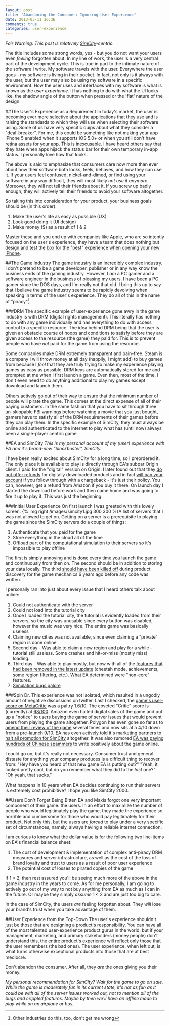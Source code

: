```yaml
---
layout: post
title: "Abandoning the Consumer: Ignoring User Experience"
date: 2013-03-11 16:36
comments: true
categories: user-experience
---
```


*Fair Warning: This post is relatively [SimCity](https://www.google.com/search?hl=en&tbm=nws&q=simcity)-centric.*

The title includes some strong words, yes - but you do not want your users even *feeling* forgotten about. In my line of work, the user is a very central part of the development cycle. This is true in part to the intimate nature of the software I write. My software travels with the user. Everywhere the user goes - my software is living in their pocket. In fact, not only is it always with the user, but the user may also be using my software in a specific environment. How the user uses and interfaces with my software is what is known as the *user experience*. It has nothing to do with what the UI looks like, the shadow angle of the button when pressed or the 'flat' nature of the design.

##The User's Experience as a Requirement
In today's market, the user is becoming ever more selective about the applications that they use and is raising the standards to which they will use when selecting their software using. Some of us have very specific quips about what they consider a "deal-breaker". For me, this could be something like not making your app iPhone 5 enabled when it supports iOS 5.0+ or when you still don't have retina assets for your app. This is inexcusable. I have heard others say that they hate when apps hijack the status bar for their own temporary in-app status. I personally love how that looks.

The above is said to emphasize that consumers care now more than ever about how their software both looks, feels, behaves, and how they can use it. If your users feel confused, nickel-and-dimed, or find using your software in any way difficult, they will most likely *not use it anymore*. Moreover, they will not tell their friends about it. If you screw up badly enough, they will actively tell their friends to avoid your software altogether.<!-- more -->

So taking this into consideration for your product, your business goals should be (in this order):

1. Make the user's life as easy as possible (UX)
2. Look good doing it (UI design)
2. Make money ($) as a result of 1 & 2

Master these and you end up with companies like Apple, who are *so* intently focused on the user's experience, they have a team that does nothing but [design and test the box for the "best" experience when opening your new iPhone](http://www.networkworld.com/community/node/79642).

##The Game Industry
The game industry is an incredibly complex industry. I don't pretend to be a game developer, publisher or in any way know the business ends of the gaming industry. However, I *am* a PC gamer and a software engineer in the business of pleasing my users. I have been a PC gamer since the DOS days, and I'm really not that old. I bring this up to say that I believe the game industry seems to be rapidly devolving when speaking in terms of the user's experience. They do all of this in the name of "piracy"[^1].

###DRM
The specific example of user-experience gone awry in the game industry is with DRM (digital rights management). This literally has nothing to do with any game individually and has everything to do with access control to a specific resource. The idea behind DRM being that the user is given an obstacle course of hoops and conditions to satisfy before they are given access to the resource (the game) they paid for. This is to prevent people who have *not* paid for the game from using the resource.

Some companies make DRM extremely transparent and pain-free. Steam is a company I will throw money at all day (happily, I might add) to buy games from because I *feel* that they are truly trying to make my experience playing games as easy as possible. DRM keys are automatically stored for me and prompted at me when I first launch a game. Even then, most of the time, I don't even need to do anything additional to play my games except download and launch them.

Others actively go out of their way to ensure that the minimum number of people will pirate the game. This comes at the direct expense of all of their paying customers. In the same fashion that you have to sit through three un-skippable FBI warnings before watching a movie that you just bought, gamers have to satisfy all of the DRM requirements of their games before they can play them. In the specific example of SimCity, they must always be online and authenticated to the internet to play what has (until now) always been a single-player centric game.

##EA and SimCity
*This is my personal account of my (user) experience with EA and it's brand-new "blockbuster", SimCity.*

I have been really excited about SimCity for a long time, so I preordered it. The only place it is available to play is directly through EA's subpar Origin client. I paid for the "digital" version on Origin. I later found out that they [do not offer refunds](https://help.ea.com/article/returns-and-cancellations) for digitally downloaded products and in fact [will ban your account](http://www.cinemablend.com/games/EA-Officially-Halts-SimCity-Refunds-Polygon-Drops-Review-Score-Even-Lower-53444.html) if you follow through with a chargeback - it's just their policy. You can, however, get a refund from Amazon if you buy it there. On launch day I started the download before work and then came home and was going to fire it up to play it. This was just the beginning.

###Initial User Experience
On first launch I was greeted with this lovely screen. {% img right /images/simcity1.jpg 300 300 %}A list of servers that I was not allowed to get on. Getting on a server is a prerequisite to playing the game since the SimCity servers do a couple of things:

1. Authenticate that you paid for the game
2. Store everything in the cloud all of the time
3. Offload part of the computational simulation to their servers so it's impossible to play offline

The first is simply annoying and is done every time you launch the game and continuously from then on. The second should be in addition to storing your data locally. The third [should have been killed off](http://www.rockpapershotgun.com/2013/03/11/simcity-is-inherently-broken-lets-not-let-this-go/) during product discovery for the game mechanics 6 years ago before any code was written.

I personally ran into just about every issue that I heard others talk about online:

1. Could not authenticate with the server
2. Could not load into the tutorial city
3. Once I loaded the tutorial city, the tutorial is evidently loaded from their servers, so the city was unusable since every button was disabled, however the music was very nice. The entire game was basically useless
4. Claiming new cities was not available, since even claiming a "private" region is done online
5. Second day - Was able to claim a new region and play for a while - tutorial still useless. Some crashes and hit-or-miss (mostly miss) loading.
6. Third day - Was able to play mostly, but now with all of the [features that had been removed in the latest update](http://www.joystiq.com/2013/03/07/non-critical-simcity-features-disabled-to-improve-server-issue/) (cheetah mode, achievements, some region filtering, etc.). What EA determined were "non-core" features.
7. [Simulation bugs galore](http://www.reddit.com/r/SimCity/comments/1a0taq/compiled_list_of_suggestions_and_bug_reports_to/)

###Spin Dr.
This experience was not isolated, which resulted in a ungodly amount of negative discussions on twitter. Last I checked, the [game's user-score on MetaCritic](http://www.metacritic.com/game/pc/simcity/user-reviews) was a paltry 1.6/10. The coveted "Critic" score is (currently) at [68/100](http://www.metacritic.com/game/pc/simcity/critic-reviews). Amazon even halted digital sales of the game and put up a "notice" to users buying the game of server issues that would prevent users from playing the game altogether. Polygon has even gone so far as to [amend their review of the game](http://www.polygon.com/game/simcity-2013/2630#review_update_3840603) several times and now sits at a 4/10 down from a pre-launch 9/10. EA has even actively told it's marketing partners to [halt all promotion for SimCity](http://www.ign.com/articles/2013/03/08/simcity-marketing-pulled-by-ea) altogether. It was also rumored [EA was paying hundreds of Chinese spammers](http://www.p4rgaming.com/?p=1473) to write positively about the game online.

I could go on, but it's really not necessary. Consumer trust and general distaste for anything your company produces is a difficult thing to recover from: "Hey have you heard of that new game EA is putting out?" "Yeah, it looked pretty cool, but do you remember what they did to the *last* one?" "Oh yeah, that sucks."

What happens in 10 years when EA decides continuing to run their servers is extremely cost prohibitive? I hope you like SimCity 2000.

##Users Don't Forget Being Bitten
EA and Maxis forgot one very important component of their game: the users. In an effort to maximize the number of people who would legitimately play the game, they made the experience so horrible and cumbersome for those who would pay legitimately for their product. Not only this, but the users are *forced* to play under a very specific set of circumstances, namely, always having a reliable internet connection.

I am curious to know what the dollar value is for the following two line-items on EA's financial balance sheet:

1. The cost of development & implementation of complex anti-piracy DRM measures and server infrastructure, as well as the cost of the loss of brand loyalty and trust to users as a result of poor user experience
2. The potential cost of losses to pirated copies of the game

If 1 < 2, then rest assured you'll be seeing much more of the above in the game industry in the years to come. As for me personally, I am going to actively go out of my way to not buy anything from EA as much as I can in the future. Or maybe they simply *assume* 1 < 2 and are just too big to care.

In the case of SimCity, the users *are* feeling forgotten about. They *will* lose your brand's trust when you take advantage of them.

##User Experience from the Top-Down
The user's experience shouldn't just be those that are designing a product's responsibility. You can have all of the most talented user-experience product gurus in the world, but if your management, marketing, and primary stakeholders (money people) don't understand this, the entire product's experience will reflect only those that the user remembers (the bad ones). The user experience, when left out, is what turns otherwise exceptional products into those that are at best mediocre.

Don't abandon the consumer. After all, they *are* the ones giving you their money.

*My personal recommendation for SimCity? Wait for the game to go on sale. While the game is moderately fun in its current state, it's not as fun as it could be with all of the server issues worked out, not to mention all of the bugs and crippled features. Maybe by then we'll have an offline mode to play while on an airplane or bus.*

[^1]: Other industries do this, too, don't get me wrong